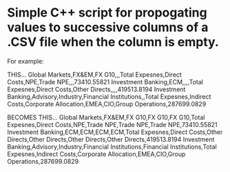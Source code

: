 # Simple C++ script for propogating values to successive columns of a .CSV file when the column is empty.

For example:

THIS...
Global Markets,FX&EM,FX G10,,,Total Expesnes,Direct Costs,NPE,Trade NPE,,,73410.55821
Investment Banking,ECM,,,,Total Expesnes,Direct Costs,Other Directs,,,,419513.8194
Investment Banking,Advisory,Industry,Financial Institutions,,Total Expesnes,Indirect Costs,Corporate Allocation,EMEA,CIO,Group Operations,287699.0829

BECOMES THIS...
Global Markets,FX&EM,FX G10,FX G10,FX G10,Total Expesnes,Direct Costs,NPE,Trade NPE,Trade NPE,Trade NPE,73410.55821
Investment Banking,ECM,ECM,ECM,ECM,Total Expesnes,Direct Costs,Other Directs,Other Directs,Other Directs,Other Directs,419513.8194
Investment Banking,Advisory,Industry,Financial Institutions,Financial Institutions,Total Expesnes,Indirect Costs,Corporate Allocation,EMEA,CIO,Group Operations,287699.0829
